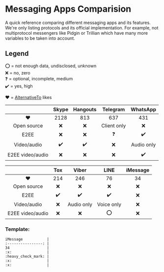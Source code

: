 # Messaging Apps Comparision
A quick reference comparing different messaging apps and its features.
We're only listing protocols and its official implementation. For example, not multiprotocol messengers like Pidgin or Trillian which have many more variables to be taken into account.

## Legend
:o: = not enough data, undisclosed, unknown  
:x: = no, zero  
:question: = optional, incomplete, medium  
:heavy_check_mark: = yes, high  

:heart: = [AlternativeTo](https://alternativeto.net/) likes

|                  | Skype              | Hangouts           | Telegram           | WhatsApp           |
| :--------------: | :----------------: | :----------------: | :----------------: | :----------------: |
| :heart:          | 2128               | 813                | 637                | 431                |
| Open source      | :x:                | :x:                | Client only        | :x:                |
| E2EE             | :x:                | :x:                | :question:         | :heavy_check_mark: |
| Video/audio      | :heavy_check_mark: | :heavy_check_mark: | :x:                | Audio only         |
| E2EE video/audio | :x:                | :x:                | :x:                | :heavy_check_mark: |

|                   | Tox                | Viber              | LINE               | iMessage           | 
| :--------------:  | :----------------: | :----------------: | :----------------: | :----------------: | 
| :heart:           | 214                | 246               | 76                | 34                 | 
| Open source       | :x:                | :x:                | :x:                | :x:                | 
| E2EE              | :heavy_check_mark: | :heavy_check_mark: | :heavy_check_mark: | :x:                | 
| Video/audio       | :x:                | Audio only         | Voice only         | :x:                | 
| E2EE video/audio  | :x:                |  :x:               | :o:               | :x:                | 

### Template:
```
iMessage           | 
:----------------: | 
34                 | 
:x:                | 
:heavy_check_mark: | 
:x:                | 
:x:                | 
```
